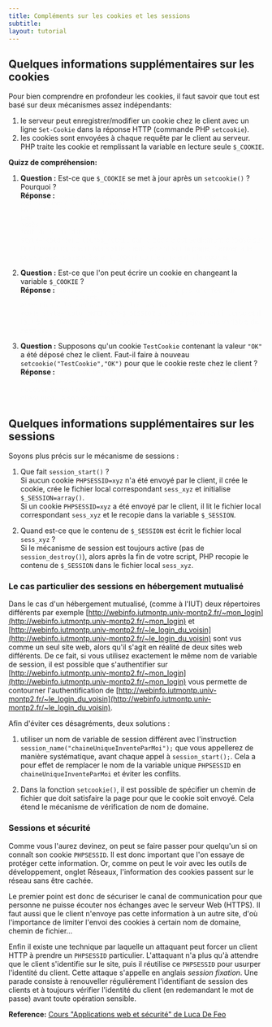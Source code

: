 ```yaml
---
title: Compléments sur les cookies et les sessions
subtitle: 
layout: tutorial
---
```


## Quelques informations supplémentaires sur les cookies

Pour bien comprendre en profondeur les cookies, il faut savoir que tout est basé
sur deux mécanismes assez indépendants:

1. le serveur peut enregistrer/modifier un cookie chez le client avec un ligne
   `Set-Cookie` dans la réponse HTTP (commande PHP `setcookie`).
1. les cookies sont envoyées à chaque requête par le client au serveur. PHP
   traite les cookie et remplissant la variable en lecture seule `$_COOKIE`.
   
**Quizz de compréhension:**

1. **Question :** Est-ce que `$_COOKIE` se met à jour après un `setcookie()` ?
   Pourquoi ?   
   **Réponse :** 
   <span style="color:#FCFCFC">
   Non car <code style="color:#FCFCFC">$_COOKIE</code> contient toujours le
   cookie déposé la fois d'avant.  
   En particulier, la première fois qu'on dépose un cookie, on n'y a pas accès
   tout de suite dans <code style="color:#FCFCFC">$_COOKIE</code> car le cookie
   est seulement déposé sur l'ordinateur du client. Mais si le client revient
   sur la page, il enverra le cookie avec sa requête et 
   <code style="color:#FCFCFC">$_COOKIE</code> contiendra enfin le cookie.
   </span>
   
1. **Question :** Est-ce que l'on peut écrire un cookie en changeant la variable
   `$_COOKIE` ?  
   **Réponse :**
   <span style="color:#FCFCFC">
   Non, écrire sur  <code style="color:#FCFCFC">$_COOKIE</code> n'a pas d'effet sur 
   les cookies du client.  
   Attention à la confusion avec les sessions : 
   <code style="color:#FCFCFC">$_SESSION</code> a le comportement inverse et il 
   faut écrire dans cette variable pour créer/mettre-à-jour une variable de session.
   </span>
   
1. **Question :** Supposons qu'un cookie `TestCookie` contenant la valeur `"OK"`
   a été déposé chez le client. Faut-il faire à nouveau 
   `setcookie("TestCookie","OK")` pour que le cookie reste chez le client ?  
   **Réponse :**
   <span style="color:#FCFCFC">
   Non, si on ne fait pas <code style="color:#FCFCFC">setcookie()</code> alors aucune
   action d'écriture/mise-à-jour n'a lieu sur le cookie. Les cookies ne sont pas 
   nécessairement réécrit à chaque fois et il reste donc sur l'ordinateur du client 
   jusqu'à son expiration.  
   </span>


## Quelques informations supplémentaires sur les sessions

Soyons plus précis sur le mécanisme de sessions :

1. Que fait `session_start()` ?  
   Si aucun cookie `PHPSESSID=xyz` n'a été envoyé par le client, il crée le
   cookie, crée le fichier local correspondant `sess_xyz` et initialise
   `$_SESSION=array()`.  
   Si un cookie `PHPSESSID=xyz` a été envoyé par le client, il lit le fichier
   local correspondant `sess_xyz` et le recopie dans la variable `$_SESSION`.
   
1. Quand est-ce que le contenu de `$_SESSION` est écrit le fichier local
   `sess_xyz` ?  
   Si le mécanisme de session est toujours active (pas de `session_destroy()`),
   alors après la fin de votre script, PHP recopie le contenu de `$_SESSION`
   dans le fichier local `sess_xyz`.
   

### Le cas particulier des sessions en hébergement mutualisé

Dans le cas d'un hébergement mutualisé, (comme à l'IUT) deux répertoires
différents par exemple
[http://webinfo.iutmontp.univ-montp2.fr/~mon_login](http://webinfo.iutmontp.univ-montp2.fr/~mon_login)
et
[http://webinfo.iutmontp.univ-montp2.fr/~le_login_du_voisin](http://webinfo.iutmontp.univ-montp2.fr/~le_login_du_voisin)
sont vus comme un seul site web, alors qu'il s'agit en réalité de deux sites web
différents.  De ce fait, si vous utilisez exactement le même nom de variable de
session, il est possible que s'authentifier sur
[http://webinfo.iutmontp.univ-montp2.fr/~mon_login](http://webinfo.iutmontp.univ-montp2.fr/~mon_login)
vous permette de contourner l'authentification de
[http://webinfo.iutmontp.univ-montp2.fr/~le_login_du_voisin](http://webinfo.iutmontp.univ-montp2.fr/~le_login_du_voisin).

Afin d'éviter ces désagréments, deux solutions :

1. utiliser un nom de variable de session différent avec l'instruction
   `session_name("chaineUniqueInventeParMoi");` que vous appellerez de manière
   systématique, avant chaque appel à `session_start();`. Cela a pour effet de
   remplacer le nom de la variable unique `PHPSESSID` en
   `chaineUniqueInventeParMoi` et éviter les conflits.
   
1. Dans la fonction `setcookie()`, il est possible de spécifier un chemin de
   fichier que doit satisfaire la page pour que le cookie soit envoyé. Cela
   étend le mécanisme de vérification de nom de domaine.

   
### Sessions et sécurité

Comme vous l'aurez devinez, on peut se faire passer pour quelqu'un si on connaît
son cookie `PHPSESSID`. Il est donc important que l'on essaye de protéger cette
information. Or, comme on peut le voir avec les outils de développement, onglet
Réseaux, l'information des cookies passent sur le réseau sans être cachée.

Le premier point est donc de sécuriser le canal de communication pour que
personne ne puisse écouter nos échanges avec le serveur Web (HTTPS). Il faut
aussi que le client n'envoye pas cette information à un autre site, d'où
l'importance de limiter l'envoi des cookies à certain nom de domaine, chemin de
fichier...

Enfin il existe une technique par laquelle un attaquant peut forcer un client
HTTP à prendre un `PHPSESSID` particulier. L'attaquant n'a plus qu'à attendre
que le client s'identifie sur le site, puis il réutilise ce `PHPSESSID` pour
usurper l'identité du client. Cette attaque s'appelle en anglais *session
fixation*. Une parade consiste à renouveller régulièrement l'identifiant de
session des clients et à toujours vérifier l'identité du client (en redemandant
le mot de passe) avant toute opération sensible.

**Reference:** [Cours "Applications web et sécurité" de Luca De Feo](http://defeo.lu/aws/lessons/session-fixation)

<!-- Explication sur les sessions

session 
stocke où ?
à quoi sert le cookie
commande PHP 
- session_start()
  Si cookie PHPSESSID=xxx reçu alors lance la session pour cet id
  Sinon crée un cookie PHPSESSID=xxx (setcookie) et lance le mécanisme de session
- $_SESSION en lecture et écriture
  au moment du session_start charge $_SESSION avec le fichier sess_xxx
  Derrière les rideaux, après vos fichiers PHP, écris le contenu de $_SESSION dans le ficher sess_xxx

On peut se faire passer pour quelqu'un si on connait son PHPSESSID
=> HTTPS et paramétrisation des cookies par nom de domaine et chemin
=> Fixation de session si session_id par query string ou faille XSS

-->
